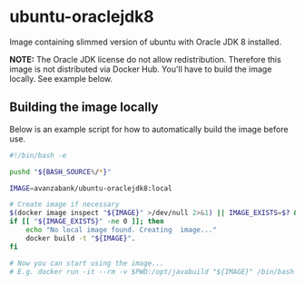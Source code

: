 # ubuntu-oraclejdk8

Image containing slimmed version of ubuntu with Oracle JDK 8 installed.

**NOTE:** The Oracle JDK license do not allow redistribution. Therefore this image is not distributed via Docker Hub.
You'll have to build the image locally. See example below.

## Building the image locally

Below is an example script for how to automatically build the image before use.

````bash
#!/bin/bash -e

pushd "${BASH_SOURCE%/*}"

IMAGE=avanzabank/ubuntu-oraclejdk8:local

# Create image if necessary
$(docker image inspect "${IMAGE}" >/dev/null 2>&1) || IMAGE_EXISTS=$? && true
if [[ "${IMAGE_EXISTS}" -ne 0 ]]; then
    echo "No local image found. Creating  image..."
    docker build -t "${IMAGE}".
fi

# Now you can start using the image...
# E.g. docker run -it --rm -v $PWD:/opt/javabuild "${IMAGE}" /bin/bash -c "cd /opt/javabuild; ./mvnw clean package"

````
